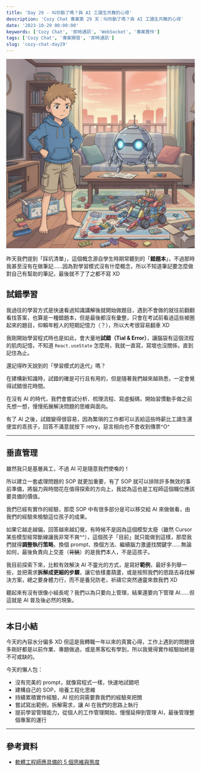 ```yaml
---
title: 'Day 29 - 叫你動了嗎？與 AI 工讀生共舞的心得'
description: 'Cozy Chat 專案第 29 天：叫你動了嗎？與 AI 工讀生共舞的心得'
date: '2023-10-29 00:00:00'
keywords: ['Cozy Chat', '即時通訊', 'WebSocket', '專案實作']
tags: ['Cozy Chat', '專案開發', '即時通訊']
slug: 'cozy-chat-day29'
---
```


![gh](https://raw.githubusercontent.com/penspulse326/penspulse326.github.io/images/1759218174000rltoyw.png)

昨天我們提到「踩坑清單」，這個概念源自學生時期常聽到的「**錯題本**」，不過那時我甚至沒有在做筆記......因為對學習模式沒有什麼概念，所以不知道筆記要怎麼做對自己有幫助的筆記，最後就不了了之都不寫 XD

## 試錯學習

我過往的學習方式是快速看過知識講解後就開始做題目，遇到不會做的就往前翻翻看找答案，也算是一種錯題本，但是最後都沒有彙整，只會在考試前看過這些被圈起來的題目，仰賴年輕人的短期記憶力（？），所以大考很容易翻車 XD

我剛開始學習程式時也是如此，會大量地**試錯（Tial & Error）**，讓腦袋有這個流程的肌肉記憶，不知道 `React.useState` 怎麼用，我就一直寫，寫壞也沒關係，直到記住為止。

還記得昨天說到的「學習模式的迭代」嗎？

在建構新知識時，試錯的確是可行且有用的，但是隨著我們越來越熟悉，一定會覺得試錯很花時間。

在沒有 AI 的時代，我們會嘗試分析、梳理流程、寫虛擬碼，開始習慣動手做之前先想一想，慢慢拓展解決問題的思維與面向。

有了 AI 之後，試錯變得很容易，因為繁瑣的工作都可以丟給這些時薪比工讀生還便宜的乖孩子，回答不滿意就按下 retry，惡言相向也不會收到傳票^O^

---

## 垂直管理

雖然我只是基層員工，不過 AI 可是隨意我們使喚的！

所以建立一套處理問題的 SOP 就更加重要，有了 SOP 就可以排除許多無效的事前準備，將腦力與時間花在值得探索的方向上，我認為這也是工程師這個職位應該要具備的價值。

我們已經有實作的經驗，那麼 SOP 中有很多部分是可以移交給 AI 來做做看，由我們的經驗來檢驗這位孩子的成果。

如果它越走越偏，回答越來越幻覺，有時候不是因為這個模型太廢（雖然 Cursor 某些模型經常斷線讓我非常不爽^^），這個孩子「目前」就只能做到這樣，那麼我們就得**調整執行策略**，換個 prompt、換個方法、繼續腦力激盪找關鍵字......無論如何，最後負責向上交差（~~背鍋~~）的是我們本人，不是這孩子。

我目前探索下來，比較有效解決 AI 不靈光的方式，是寫好**範例**，最好多列舉一些，並把需求**拆解成更細的步驟**，讓它依樣畫葫蘆，或是按照我們的思路去尋找解決方案，總之要身體力行，而不是養兒防老，祈禱它突然通靈來救我們 XD

聽起來有沒有很像小組長呢？我們以為只要向上管理，結果還要向下管理 AI......但這就是 AI 普及後必然的現象。

---

## 本日小結

今天的內容水分偏多 XD 但這是我轉職一年以來的真實心得，工作上遇到的問題很多剛好都是以前作業、專題做過，或是黑客松有學到，所以我覺得實作經驗始終是不可或缺的。

今天的懶人包：

- 沒有完美的 prompt，就像寫程式一樣，快速地試錯吧
- 建構自己的 SOP，培養工程化思維
- 持續累積實作經驗，AI 挖的洞需要靠我們的經驗來把關
- 嘗試寫出範例，拆解需求，讓 AI 在我們的思路上執行
- 提前學習管理能力，從個人的工作管理開始，慢慢延伸到管理 AI，最後管理整個專案的運行

---

## 參考資料

- [軟體工程師應具備的 5 個思維與態度](https://www.explainthis.io/zh-hant/swe/mindsets-that-senior-engineers-should-have)
